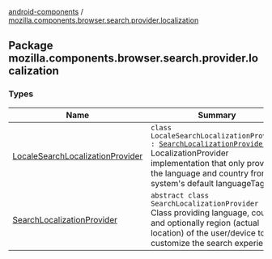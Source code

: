 [android-components](../index.md) / [mozilla.components.browser.search.provider.localization](./index.md)

## Package mozilla.components.browser.search.provider.localization

### Types

| Name | Summary |
|---|---|
| [LocaleSearchLocalizationProvider](-locale-search-localization-provider/index.md) | `class LocaleSearchLocalizationProvider : `[`SearchLocalizationProvider`](-search-localization-provider/index.md)<br>LocalizationProvider implementation that only provides the language and country from the system's default languageTag. |
| [SearchLocalizationProvider](-search-localization-provider/index.md) | `abstract class SearchLocalizationProvider`<br>Class providing language, country and optionally region (actual location) of the user/device to customize the search experience. |
